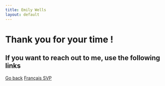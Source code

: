 ```yaml
---
title: Emily Wells
layout: default
---
```

# Thank you for your time !

## If you want to reach out to me, use the following links

<div class="sidenav">
    <a href='/'>Go back</a>
    <a href="/contact_fr">Français SVP</a>
</div>


<div id="platforms">
        <a href="mailto:eepwells@gmail.com"><i id='test' data-eva-fill="#000000" data-eva="email-outline" data-eva-height="96" data-eva-width="96" data-eva-animation="shake" data-eva-hover="false"></i></a>
        <a href="https://www.linkedin.com/in/emily-wells-957882133/"><i data-eva-fill="#000000" data-eva="linkedin-outline" data-eva-height="96" data-eva-width="96" data-eva-animation="shake" data-eva-hover="false"></i></a>
</div>

<script>
    eva.replace()
</script>